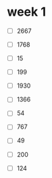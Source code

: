 
# week 1
- [ ] 2667
- [ ] 1768
- [ ] 15
- [ ] 199
- [ ] 1930
- [ ] 1366
- [ ] 54
- [ ] 767
- [ ] 49
- [ ] 200
- [ ] 124

